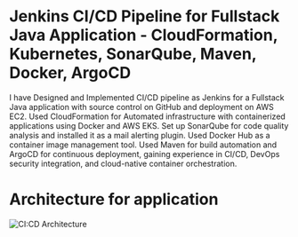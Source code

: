 # Jenkins CI/CD Pipeline for Fullstack Java Application - CloudFormation, Kubernetes, SonarQube, Maven, Docker, ArgoCD
I have Designed and Implemented CI/CD pipeline as Jenkins for a Fullstack Java application with source control on GitHub and deployment on AWS EC2. Used CloudFormation for Automated infrastructure with containerized applications using Docker and AWS EKS. Set up SonarQube for code quality analysis and installed it as a mail alerting plugin. Used Docker Hub as a container image management tool. Used Maven for build automation and ArgoCD for continuous deployment, gaining experience in CI/CD, DevOps security integration, and cloud-native container orchestration.



# Architecture for application
![CI:CD Architecture](https://github.com/user-attachments/assets/55127884-dcea-4acd-8862-afbfdcb2d8e7)
